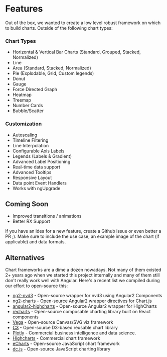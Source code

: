 # Features
Out of the box, we wanted to create a low level robust framework on which
to build charts. Outside of the following chart types:

### Chart Types
- Horizontal & Vertical Bar Charts (Standard, Grouped, Stacked, Normalized)
- Line 
- Area (Standard, Stacked, Normalized)
- Pie (Explodable, Grid, Custom legends)
- Donut
- Gauge
- Force Directed Graph
- Heatmap
- Treemap
- Number Cards
- Bubble/Scatter

### Customization
- Autoscaling
- Timeline Filtering
- Line Interpolation
- Configurable Axis Labels
- Legends (Labels & Gradient)
- Advanced Label Positioning
- Real-time data support
- Advanced Tooltips
- Responsive Layout
- Data point Event Handlers
- Works with ngUpgrade

## Coming Soon
- Improved transitions / animations
- Better RX Support

If you have an idea for a new feature, create a Github issue or even better a PR ;).
Make sure to include the use case, an example image of the chart (if applicable) and
data formats.

## Alternatives
Chart frameworks are a dime a dozen nowadays. Not many of them existed 2+
years ago when we started this project internally and many of them still don't really work well with Angular. Here's a recent list
we compiled during our effort to open-source this:

- [ng2-nvd3](https://github.com/krispo/ng2-nvd3) - Open-source wrapper for nvd3 using Angular2 Components
- [ng2-charts](http://valor-software.com/ng2-charts/) - Open-source Angular2 wrapper directives for Chart.js
- [angular2-highcharts](https://www.npmjs.com/package/angular2-highcharts) - Open-source Angular2 wrapper for HighCharts
- [recharts](http://recharts.org/) - Open-source composable charting library built on React components
- [Vega](http://vega.github.io/) - Open-source Canvas/SVG viz framework
- [C3](http://c3js.org/) - Open-source D3-based reusable chart library
- [Plotly](https://plot.ly/) - Commercial business intelligence and data science.
- [Highcharts](http://www.highcharts.com/) - Commercial chart framework
- [eCharts](http://echarts.baidu.com/demo.htm) - Open-source JavaScript chart framework
- [dc.js](http://dc-js.github.io/dc.js) - Open-source JavaScript charting library
